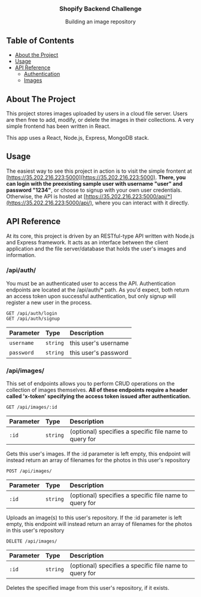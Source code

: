 <br />
<p align="center">

  <h3 align="center">Shopify Backend Challenge</h3>

  <p align="center">
    Building an image repository
    <br />
  </p>
</p>

## Table of Contents

* [About the Project](#about-the-project)
* [Usage](#usage)
* [API Reference](#api-reference)
  * [Authentication](#apiauth)
  * [Images](#apiimages)

## About The Project

This project stores images uploaded by users in a cloud file server. Users are then free to add, modify, or delete the images in their collections.
A very simple frontend has been written in React.

This app uses a React, Node.js, Express, MongoDB stack.

## Usage

The easiest way to see this project in action is to visit the simple frontent at [https://35.202.216.223:5000](https://35.202.216.223:5000). **There, you can login with the preexisting sample user with username "user" and password "1234"**, or choose to signup with your own user credentials. Otherwise, the API is hosted at [https://35.202.216.223:5000/api/*](https://35.202.216.223:5000/api/), where you can interact with it directly.

## API Reference

At its core, this project is driven by an RESTful-type API written with Node.js and Express framework. It acts as an interface between the client application and the file server/database that holds the user's images and information.

### /api/auth/

You must be an authenticated user to access the API. Authentication endpoints are located at the /api/auth/* path. As you'd expect, both return an access token upon successful authentication, but only signup will register a new user in the process. 

```http
GET /api/auth/login
GET /api/auth/signup
```

| Parameter | Type | Description |
| :--- | :--- | :--- |
| `username` | `string` | this user's username |
| `password` | `string` | this user's password |

### /api/images/

This set of endpoints allows you to perform CRUD operations on the collection of images themselves. **All of these endpoints require a header called 'x-token' specifying the access token issued after authentication.**

```http
GET /api/images/:id
```
| Parameter | Type | Description |
| :--- | :--- | :--- |
| `:id` | `string` | (optional) specifies a specific file name to query for |

Gets this user's images. If the :id parameter is left empty, this endpoint will instead return an array of filenames for the photos in this user's repository

```http
POST /api/images/
```
| Parameter | Type | Description |
| :--- | :--- | :--- |
| `:id` | `string` | (optional) specifies a specific file name to query for |

Uploads an image(s) to this user's repository. If the :id parameter is left empty, this endpoint will instead return an array of filenames for the photos in this user's repository

```http
DELETE /api/images/
```
| Parameter | Type | Description |
| :--- | :--- | :--- |
| `:id` | `string` | (optional) specifies a specific file name to query for |

Deletes the specified image from this user's repository, if it exists.
